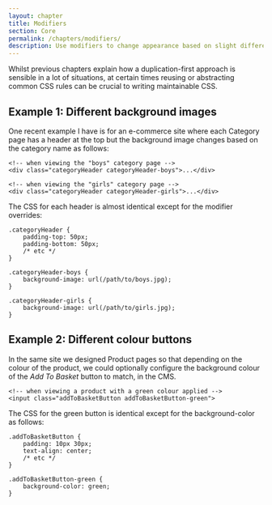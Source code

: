 ```yaml
---
layout: chapter
title: Modifiers
section: Core
permalink: /chapters/modifiers/
description: Use modifiers to change appearance based on slight differences.
---
```


Whilst previous chapters explain how a duplication-first approach is sensible in a lot of situations, at certain times reusing or abstracting common CSS rules can be crucial to writing maintainable CSS.

## Example 1: Different background images

One recent example I have is for an e-commerce site where each Category page has a header at the top but the background image changes based on the category name as follows:

	<!-- when viewing the "boys" category page -->
	<div class="categoryHeader categoryHeader-boys">...</div>

	<!-- when viewing the "girls" category page -->
	<div class="categoryHeader categoryHeader-girls">...</div>

The CSS for each header is almost identical except for the modifier overrides:

	.categoryHeader {
		padding-top: 50px;
		padding-bottom: 50px;
		/* etc */
	}

	.categoryHeader-boys {
		background-image: url(/path/to/boys.jpg);
	}

	.categoryHeader-girls {
		background-image: url(/path/to/girls.jpg);
	}

## Example 2: Different colour buttons

In the same site we designed Product pages so that depending on the colour of the product, we could optionally configure the background colour of the *Add To Basket* button to match, in the CMS.

	<!-- when viewing a product with a green colour applied -->
	<input class="addToBasketButton addToBasketButton-green">

The CSS for the green button is identical except for the background-color as follows:

	.addToBasketButton {
		padding: 10px 30px;
		text-align: center;
		/* etc */
	}

	.addToBasketButton-green {
		background-color: green;
	}
